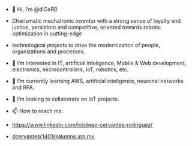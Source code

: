 - 👋 Hi, I’m @diCeR0
- Charismatic mechatronic inventor with a strong sense of loyalty and justice, persistent and competitive, oriented towards robotic optimization in cutting-edge 
- technological projects to drive the modernization of people, organizations and processes.

- 👀 I’m interested in IT, artificial inteligence, Mobile & Web development, electronics, microcontrollers, IoT, robotics, etc.
- 🌱 I’m currently learning AWS, artificial inteligence, neuronal networks and RPA.
- 💞️ I’m looking to collaborate on IoT projects.
- 📫 How to reach me: 
- https://www.linkedin.com/in/diego-cervantes-rodriguez/
- dcervantesr1401@alumno.ipn.mx

<!---
diCeR0/diCeR0 is a ✨ special ✨ repository because its `README.md` (this file) appears on your GitHub profile.
You can click the Preview link to take a look at your changes.
--->
